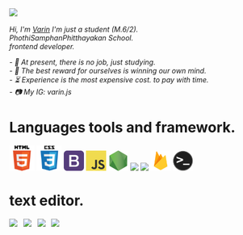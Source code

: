 

<img src="https://i.giphy.com/media/du3J3cXyzhj75IOgvA/giphy.webp" width="50px" align="center"><br><br>
<i>Hi, I'm [Varin](https://github.com/Varin-V) I'm just a student (M.6/2).</i><br>
<i>PhothiSamphanPhitthayakan School.</i><br>
<i>frontend developer.</i>


<i>- 💼 At present, there is no job, just studying.</i><br>
<i>- 🥇 The best reward for ourselves is winning our own mind.</i><br>
<i>- ⏳ Experience is the most expensive cost. to pay with time.</i><br>
<i>- 📷 My IG: varin.js</i>

# Languages tools and framework.

<code><img height="50" src="https://raw.githubusercontent.com/github/explore/80688e429a7d4ef2fca1e82350fe8e3517d3494d/topics/html/html.png"></code>
<code><img height="50" src="https://raw.githubusercontent.com/github/explore/80688e429a7d4ef2fca1e82350fe8e3517d3494d/topics/css/css.png"></code>
<code><img height="40" src="https://raw.githubusercontent.com/github/explore/80688e429a7d4ef2fca1e82350fe8e3517d3494d/topics/bootstrap/bootstrap.png"></code>
<code><img height="40" src="https://raw.githubusercontent.com/github/explore/80688e429a7d4ef2fca1e82350fe8e3517d3494d/topics/javascript/javascript.png"></code>
<code><img height="40" src="https://raw.githubusercontent.com/github/explore/80688e429a7d4ef2fca1e82350fe8e3517d3494d/topics/nodejs/nodejs.png"></code>
<code><img height="40" src="https://pngimage.net/wp-content/uploads/2018/05/express-js-png-5.png"></code>
<code><img height="40" src="https://miro.medium.com/max/383/1*co_1qORNdM0PI1nvCp7Iig.png"></code>
<code><img height="40" src="https://raw.githubusercontent.com/github/explore/80688e429a7d4ef2fca1e82350fe8e3517d3494d/topics/firebase/firebase.png"></code>
<code><img height="40" src="https://raw.githubusercontent.com/github/explore/80688e429a7d4ef2fca1e82350fe8e3517d3494d/topics/terminal/terminal.png"></code>
                                                          
                                        
       
# text editor.

<span><img height="50" src="https://cdn.worldvectorlogo.com/logos/visual-studio-code-1.svg"></span>&nbsp;&nbsp;
<span><img height="50" src="https://upload.wikimedia.org/wikipedia/commons/thumb/5/59/Visual_Studio_Icon_2019.svg/1200px-Visual_Studio_Icon_2019.svg.png"></span>&nbsp;&nbsp;
<span><img height="50" src="https://cdn.worldvectorlogo.com/logos/sublime-text.svg"></span>&nbsp;&nbsp;
<span><img height="50" src="https://upload.wikimedia.org/wikipedia/commons/thumb/4/4f/Antu_atom-text-editor.svg/2048px-Antu_atom-text-editor.svg.png"></span>







